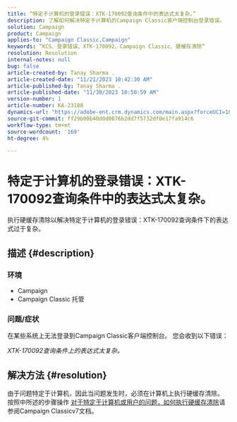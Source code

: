 ```yaml
---
title: “特定于计算机的登录错误：XTK-170092查询条件中的表达式太复杂。”
description: 了解如何解决特定于计算机的Campaign Classic客户端控制台登录错误。
solution: Campaign
product: Campaign
applies-to: "Campaign Classic,Campaign"
keywords: “KCS、登录错误、XTK-170092、Campaign Classic、硬缓存清除”
resolution: Resolution
internal-notes: null
bug: false
article-created-by: Tanay Sharma .
article-created-date: "11/21/2023 10:42:30 AM"
article-published-by: Tanay Sharma .
article-published-date: "11/30/2023 10:50:59 AM"
version-number: 1
article-number: KA-23188
dynamics-url: "https://adobe-ent.crm.dynamics.com/main.aspx?forceUCI=1&pagetype=entityrecord&etn=knowledgearticle&id=7ada12a6-5a88-ee11-8179-6045bd006704"
source-git-commit: ff29b00b40d0d0676b2dd7f5732df0e17fa914c6
workflow-type: tm+mt
source-wordcount: '169'
ht-degree: 4%

---
```


# 特定于计算机的登录错误：XTK-170092查询条件中的表达式太复杂。


执行硬缓存清除以解决特定于计算机的登录错误：XTK-170092查询条件下的表达式过于复杂。

## 描述 {#description}


### <b>环境</b>

- Campaign
- Campaign Classic 托管




### <b>问题/症状</b>

在某些系统上无法登录到Campaign Classic客户端控制台。 您会收到以下错误：

*XTK-170092查询条件上的表达式太复杂。*


## 解决方法 {#resolution}


由于问题特定于计算机，因此当问题发生时，必须在计算机上执行硬缓存清除。 按照中所述的步骤操作 [对于特定于计算机或用户的问题，如何执行硬缓存清除](https://experienceleague.adobe.com/docs/campaign-classic/using/getting-started/starting-with-adobe-campaign/faq/faq-campaign-config.html#perform-hard-cache-clear)请参阅Campaign Classicv7文档。
